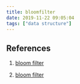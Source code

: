 ```yaml
---
title: bloomfilter
date: 2019-11-22 09:05:04
tags: ["data structure"]
---
```








## References

1. [bloom filter](https://www.jasondavies.com/bloomfilter/)

2. [bloom filter](https://llimllib.github.io/bloomfilter-tutorial/)
